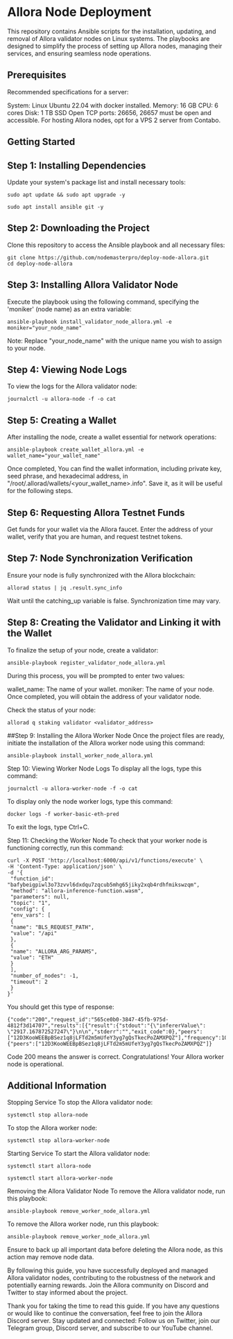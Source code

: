 # Allora Node Deployment
This repository contains Ansible scripts for the installation, updating, and removal of Allora validator nodes on Linux systems. The playbooks are designed to simplify the process of setting up Allora nodes, managing their services, and ensuring seamless node operations.

## Prerequisites
Recommended specifications for a server:

System: Linux Ubuntu 22.04 with docker installed.
Memory: 16 GB
CPU: 6 cores
Disk: 1 TB SSD
Open TCP ports: 26656, 26657 must be open and accessible.
For hosting Allora nodes, opt for a VPS 2 server from Contabo.

## Getting Started
## Step 1: Installing Dependencies
Update your system's package list and install necessary tools:


```
sudo apt update && sudo apt upgrade -y
```
```
sudo apt install ansible git -y
```
## Step 2: Downloading the Project
Clone this repository to access the Ansible playbook and all necessary files:


```
git clone https://github.com/nodemasterpro/deploy-node-allora.git
cd deploy-node-allora
```

## Step 3: Installing Allora Validator Node
Execute the playbook using the following command, specifying the 'moniker' (node name) as an extra variable:

```
ansible-playbook install_validator_node_allora.yml -e moniker="your_node_name"
```
Note: Replace "your_node_name" with the unique name you wish to assign to your node.

## Step 4: Viewing Node Logs
To view the logs for the Allora validator node:

```
journalctl -u allora-node -f -o cat
```

## Step 5: Creating a Wallet
After installing the node, create a wallet essential for network operations:

```
ansible-playbook create_wallet_allora.yml -e wallet_name="your_wallet_name"
```
Once completed, You can find the wallet information, including private key, seed phrase, and hexadecimal address, in "/root/.allorad/wallets/<your_wallet_name>.info". Save it, as it will be useful for the following steps.

## Step 6: Requesting Allora Testnet Funds
Get funds for your wallet via the Allora faucet. Enter the address of your wallet, verify that you are human, and request testnet tokens.

## Step 7: Node Synchronization Verification
Ensure your node is fully synchronized with the Allora blockchain:

```
allorad status | jq .result.sync_info
```
Wait until the catching_up variable is false. Synchronization time may vary.

## Step 8: Creating the Validator and Linking it with the Wallet
To finalize the setup of your node, create a validator:

```
ansible-playbook register_validator_node_allora.yml
```
During this process, you will be prompted to enter two values:

wallet_name: The name of your wallet.
moniker: The name of your node.
Once completed, you will obtain the address of your validator node.

Check the status of your node:

```
allorad q staking validator <validator_address>
```

##Step 9: Installing the Allora Worker Node
Once the project files are ready, initiate the installation of the Allora worker node using this command:

```
ansible-playbook install_worker_node_allora.yml
```

Step 10: Viewing Worker Node Logs
To display all the logs, type this command:

```
journalctl -u allora-worker-node -f -o cat
```
To display only the node worker logs, type this command:

```
docker logs -f worker-basic-eth-pred
```
To exit the logs, type Ctrl+C.

Step 11: Checking the Worker Node
To check that your worker node is functioning correctly, run this command:

```
curl -X POST 'http://localhost:6000/api/v1/functions/execute' \
-H 'Content-Type: application/json' \
-d '{
 "function_id": "bafybeigpiwl3o73zvvl6dxdqu7zqcub5mhg65jiky2xqb4rdhfmikswzqm",
 "method": "allora-inference-function.wasm",
 "parameters": null,
 "topic": "1",
 "config": {
 "env_vars": [
 {
 "name": "BLS_REQUEST_PATH",
 "value": "/api"
 },
 {
 "name": "ALLORA_ARG_PARAMS",
 "value": "ETH"
 }
 ],
 "number_of_nodes": -1,
 "timeout": 2
 }
}'
```
You should get this type of response:

```
{"code":"200","request_id":"565ce0b0-3847-45fb-975d-4812f3d14707","results":[{"result":{"stdout":"{\"infererValue\": \"2917.167872527247\"}\n\n","stderr":"","exit_code":0},"peers":["12D3KooWEEBpBSez1q8jLFTd2m5mUfeY3yg7gQsTkecPoZAMXPQZ"],"frequency":100}],"cluster":{"peers":["12D3KooWEEBpBSez1q8jLFTd2m5mUfeY3yg7gQsTkecPoZAMXPQZ"]}
```
Code 200 means the answer is correct. Congratulations! Your Allora worker node is operational.


## Additional Information
Stopping Service
To stop the Allora validator node:

```
systemctl stop allora-node
```

To stop the Allora worker node:
```
systemctl stop allora-worker-node

```
Starting Service
To start the Allora validator node:

```
systemctl start allora-node
```
```
systemctl start allora-worker-node
```

Removing the Allora Validator Node
To remove the Allora validator node, run this playbook:

```
ansible-playbook remove_worker_node_allora.yml
```

To remove the Allora worker node, run this playbook:

```
ansible-playbook remove_worker_node_allora.yml
```

Ensure to back up all important data before deleting the Allora node, as this action may remove node data.

By following this guide, you have successfully deployed and managed Allora validator nodes, contributing to the robustness of the network and potentially earning rewards. Join the Allora community on Discord and Twitter to stay informed about the project.

Thank you for taking the time to read this guide. If you have any questions or would like to continue the conversation, feel free to join the Allora Discord server. Stay updated and connected: Follow us on Twitter, join our Telegram group, Discord server, and subscribe to our YouTube channel.






